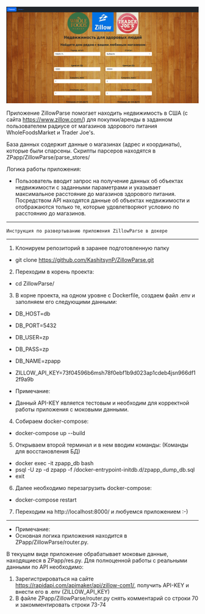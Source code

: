 ![](screen/screen_1.png "Не тыкай")

Приложение ZillowParse помогает находить недвижимость в США (с сайта https://www.zillow.com/) для покупки/аренды в заданном пользователем радиусе от магазинов здорового питания WholeFoodsMarket и Trader Joe's.

База данных содержит данные о магазинах (адрес и координаты), которые были спарсены. 
Скрипты парсеров находятся в ZPapp/ZillowParse/parse_stores/

Логика работы приложения:
* Пользователь вводит запрос на получение данных об объектах недвижимости с заданными параметрами и указывает максимальное расстояние до магазинов здорового питания. Посредством API находятся данные об объектах недвижимости и отображаются только те, которые удовлетворяют условию по расстоянию до магазинов.


******************************************************************
    Инструкция по развертыванию приложения ZillowParse в докере  
******************************************************************

1. Клонируем репозиторий в заранее подготовленную папку
* git clone https://github.com/KashitsynP/ZillowParse.git

2. Переходим в корень проекта:
* cd ZillowParse/

3. В корне проекта, на одном уровне с Dockerfile, создаем файл .env и заполняем его следующими данными:
* DB_HOST=db
* DB_PORT=5432
* DB_USER=zp
* DB_PASS=zp
* DB_NAME=zpapp
* ZILLOW_API_KEY=73f04596b6msh78f0ebf1b9d023ap1cdeb4jsn966df12f9a9b

* Примечание:
* Данный API-KEY является тестовым и необходим для корректной работы приложения с моковыми данными. 

4. Собираем docker-compose:
* docker-compose up --build

5. Открываем второй терминал и в нем вводим команды:
   (Команды для восстановления БД)
* docker exec -it zpapp_db bash
* psql -U zp -d zpapp -f /docker-entrypoint-initdb.d/zpapp_dump_db.sql
* exit

6. Далее необходимо перезагрузить docker-compose:
* docker-compose restart

7. Переходим на http://localhost:8000/ и любуемся приложением :-)

*******************************************************************
* Примечание:
* Основная логика приложения находится в ZPapp/ZillowParse/router.py.

В текущем виде приложение обрабатывает моковые данные, находящиеся в ZPapp/res.py. Для полноценной работы с реальными данными по API необходимо:
1. Зарегистрироваться на сайте https://rapidapi.com/apimaker/api/zillow-com1/, получить API-KEY и внести его в .env (ZILLOW_API_KEY)
2. В файле ZPapp/ZillowParse/router.py снять комментарий со строки 70 и закомментировать строки 73-74
